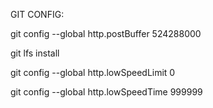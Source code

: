 GIT CONFIG:

git config --global http.postBuffer 524288000

git lfs install

git config --global http.lowSpeedLimit 0

git config --global http.lowSpeedTime 999999
